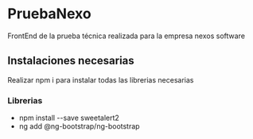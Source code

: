 # PruebaNexo

FrontEnd de la prueba técnica realizada para la empresa nexos software

## Instalaciones necesarias
Realizar npm i para instalar todas las librerias necesarias

### Librerias
- npm install --save sweetalert2
- ng add @ng-bootstrap/ng-bootstrap

